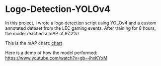 # Logo-Detection-YOLOv4

In this project, I wrote a logo detection script using YOLOv4 and a custom annotated dataset from the LEC gaming events. After training for 8 hours, the model reached a mAP of 97.2%!


This is the mAP chart:
[chart](https://user-images.githubusercontent.com/11640267/115106085-bfcc0e80-9f30-11eb-9e4f-1275ec7a7212.png)


Here is a demo of how the model performed:
https://www.youtube.com/watch?v=gb--jhxKYxM
